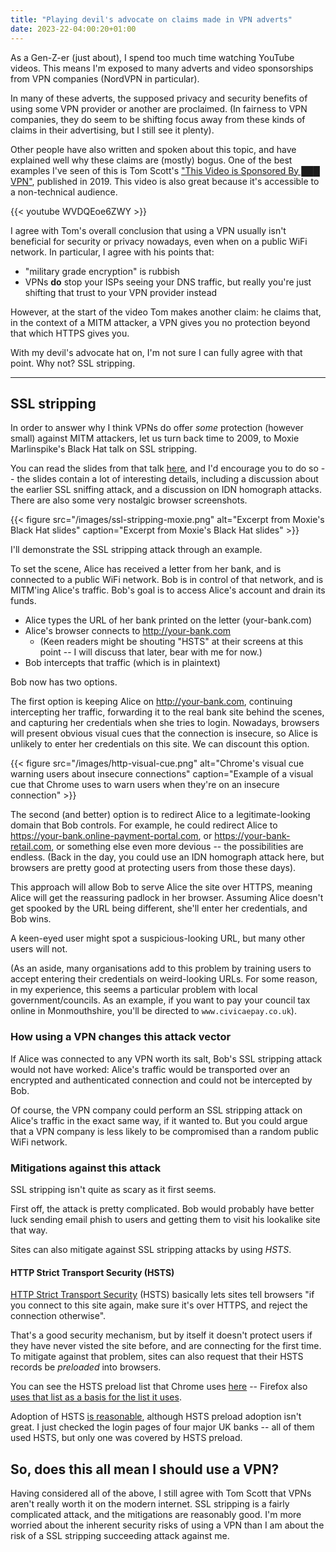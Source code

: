 ```yaml
---
title: "Playing devil's advocate on claims made in VPN adverts"
date: 2023-22-04:00:20+01:00
---
```


As a Gen-Z-er (just about), I spend too much time watching YouTube videos. This means I'm exposed to many adverts and video sponsorships from VPN companies (NordVPN in particular).

In many of these adverts, the supposed privacy and security benefits of using some VPN provider or another are proclaimed. (In fairness to VPN companies, they do seem to be shifting focus away from these kinds of claims in their advertising, but I still see it plenty).

Other people have also written and spoken about this topic, and have explained well why these claims are (mostly) bogus. One of the best examples I've seen of this is Tom Scott's ["This Video is Sponsored By ███ VPN"](https://www.youtube.com/watch?v=WVDQEoe6ZWY), published in 2019. This video is also great because it's accessible to a non-technical audience.

{{< youtube WVDQEoe6ZWY >}}

I agree with Tom's overall conclusion that using a VPN usually isn't beneficial for security or privacy nowadays, even when on a public WiFi network. In particular, I agree with his points that:

* "military grade encryption" is rubbish
* VPNs **do** stop your ISPs seeing your DNS traffic, but really you're just shifting that trust to your VPN provider instead

However, at the start of the video Tom makes another claim: he claims that, in the context of a MITM attacker, a VPN gives you no protection beyond that which HTTPS gives you.

With my devil's advocate hat on, I'm not sure I can fully agree with that point. Why not? SSL stripping.

---

## SSL stripping

In order to answer why I think VPNs do offer _some_ protection (however small) against MITM attackers, let us turn back time to 2009, to Moxie Marlinspike's Black Hat talk on SSL stripping.

You can read the slides from that talk [here](https://www.blackhat.com/presentations/bh-dc-09/Marlinspike/BlackHat-DC-09-Marlinspike-Defeating-SSL.pdf), and I'd encourage you to do so -- the slides contain a lot of interesting details, including a discussion about the earlier SSL sniffing attack, and a discussion on IDN homograph attacks. There are also some very nostalgic browser screenshots.

{{< figure src="/images/ssl-stripping-moxie.png" alt="Excerpt from Moxie's Black Hat slides" caption="Excerpt from Moxie's Black Hat slides" >}}

I'll demonstrate the SSL stripping attack through an example.

To set the scene, Alice has received a letter from her bank, and is connected to a public WiFi network. Bob is in control of that network, and is MITM'ing Alice's traffic. Bob's goal is to access Alice's account and drain its funds.

* Alice types the URL of her bank printed on the letter (your-bank.com)
* Alice's browser connects to http://your-bank.com
   * (Keen readers might be shouting "HSTS" at their screens at this point -- I will discuss that later, bear with me for now.)
* Bob intercepts that traffic (which is in plaintext)

Bob now has two options.

The first option is keeping Alice on http://your-bank.com, continuing intercepting her traffic, forwarding it to the real bank site behind the scenes, and capturing her credentials when she tries to login. Nowadays, browsers will present obvious visual cues that the connection is insecure, so Alice is unlikely to enter her credentials on this site. We can discount this option.

{{< figure src="/images/http-visual-cue.png" alt="Chrome's visual cue warning users about insecure connections" caption="Example of a visual cue that Chrome uses to warn users when they're on an insecure connection" >}}

The second (and better) option is to redirect Alice to a legitimate-looking domain that Bob controls. For example, he could redirect Alice to https://your-bank.online-payment-portal.com, or https://your-bank-retail.com, or something else even more devious -- the possibilities are endless. (Back in the day, you could use an IDN homograph attack here, but browsers are pretty good at protecting users from those these days).

This approach will allow Bob to serve Alice the site over HTTPS, meaning Alice will get the reassuring padlock in her browser. Assuming Alice doesn't get spooked by the URL being different, she'll enter her credentials, and Bob wins.

A keen-eyed user might spot a suspicious-looking URL, but many other users will not.

(As an aside, many organisations add to this problem by training users to accept entering their credentials on weird-looking URLs. For some reason, in my experience, this seems a particular problem with local government/councils. As an example, if you want to pay your council tax online in Monmouthshire, you'll be directed to `www.civicaepay.co.uk`).

### How using a VPN changes this attack vector

If Alice was connected to any VPN worth its salt, Bob's SSL stripping attack would not have worked: Alice's traffic would be transported over an encrypted and authenticated connection and could not be intercepted by Bob.

Of course, the VPN company could perform an SSL stripping attack on Alice's traffic in the exact same way, if it wanted to. But you could argue that a VPN company is less likely to be compromised than a random public WiFi network.

### Mitigations against this attack

SSL stripping isn't quite as scary as it first seems.

First off, the attack is pretty complicated. Bob would probably have better luck sending email phish to users and getting them to visit his lookalike site that way.

Sites can also mitigate against SSL stripping attacks by using _HSTS_.

#### HTTP Strict Transport Security (HSTS)

[HTTP Strict Transport Security](https://en.wikipedia.org/wiki/HTTP_Strict_Transport_Security) (HSTS) basically lets sites tell browsers "if you connect to this site again, make sure it's over HTTPS, and reject the connection otherwise".

That's a good security mechanism, but by itself it doesn't protect users if they have never visted the site before, and are connecting for the first time. To mitigate against that problem, sites can also request that their HSTS records be _preloaded_ into browsers.

You can see the HSTS preload list that Chrome uses [here](https://source.chromium.org/chromium/chromium/src/+/main:net/http/transport_security_state_static.json) -- Firefox also [uses that list as a basis for the list it uses](https://wiki.mozilla.org/SecurityEngineering/HTTP_Strict_Transport_Security_(HSTS)_Preload_List).

Adoption of HSTS [is reasonable](https://w3techs.com/technologies/details/ce-hsts), although HSTS preload adoption isn't great. I just checked the login pages of four major UK banks -- all of them used HSTS, but only one was covered by HSTS preload.

## So, does this all mean I should use a VPN?

Having considered all of the above, I still agree with Tom Scott that VPNs aren't really worth it on the modern internet. SSL stripping is a fairly complicated attack, and the mitigations are reasonably good. I'm more worried about the inherent security risks of using a VPN than I am about the risk of a SSL stripping succeeding attack against me.
